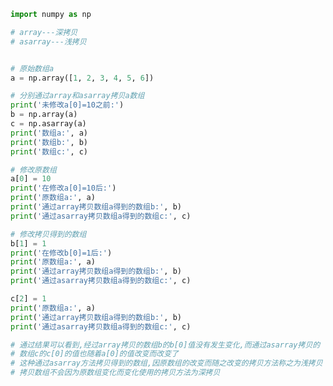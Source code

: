 
<BlogInfo title="24.array和asarray" author="白日梦想猿" pv=0 read_times=0 pre_cost_time=0分36秒 category="numpy学习" tag_list="['numpy学习']" create_time="2021.08.19 17:30:37" update_time="2021.08.23 09:03:08" />

```python
import numpy as np

# array---深拷贝
# asarray---浅拷贝


# 原始数组a
a = np.array([1, 2, 3, 4, 5, 6])

# 分别通过array和asarray拷贝a数组
print('未修改a[0]=10之前:')
b = np.array(a)
c = np.asarray(a)
print('数组a:', a)
print('数组b:', b)
print('数组c:', c)

# 修改原数组
a[0] = 10
print('在修改a[0]=10后:')
print('原数组a:', a)
print('通过array拷贝数组a得到的数组b:', b)
print('通过asarray拷贝数组a得到的数组c:', c)

# 修改拷贝得到的数组
b[1] = 1
print('在修改b[0]=1后:')
print('原数组a:', a)
print('通过array拷贝数组a得到的数组b:', b)
print('通过asarray拷贝数组a得到的数组c:', c)

c[2] = 1
print('原数组a:', a)
print('通过array拷贝数组a得到的数组b:', b)
print('通过asarray拷贝数组a得到的数组c:', c)

# 通过结果可以看到,经过array拷贝的数组b的b[0]值没有发生变化,而通过asarray拷贝的
# 数组c的c[0]的值也随着a[0]的值改变而改变了
# 这种通过asarray方法拷贝得到的数组,因原数组的改变而随之改变的拷贝方法称之为浅拷贝
# 拷贝数组不会因为原数组变化而变化使用的拷贝方法为深拷贝

```
